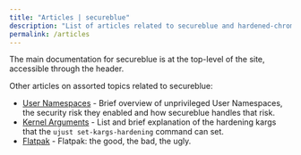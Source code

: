 ```yaml
---
title: "Articles | secureblue"
description: "List of articles related to secureblue and hardened-chromium"
permalink: /articles
---
```


The main documentation for secureblue is at the top-level of the site, accessible through the header.

Other articles on assorted topics related to secureblue:

- [User Namespaces](/articles/userns) - Brief overview of unprivileged User Namespaces, the security risk they enabled and how secureblue handles that risk.
- [Kernel Arguments](/articles/kargs) - List and brief explanation of the hardening kargs that the `ujust set-kargs-hardening` command can set.
- [Flatpak](/articles/flatpak) - Flatpak: the good, the bad, the ugly.
